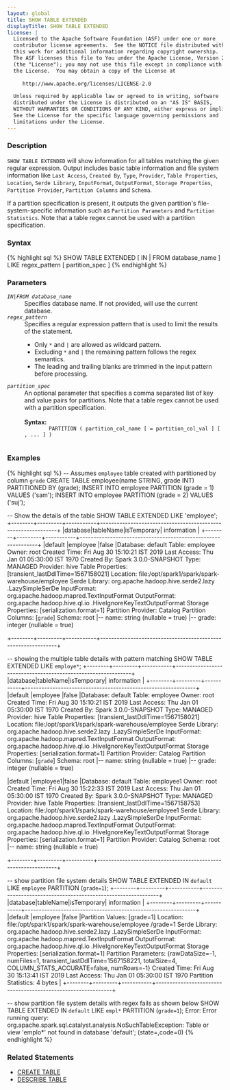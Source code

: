```yaml
---
layout: global
title: SHOW TABLE EXTENDED
displayTitle: SHOW TABLE EXTENDED
license: |
  Licensed to the Apache Software Foundation (ASF) under one or more
  contributor license agreements.  See the NOTICE file distributed with
  this work for additional information regarding copyright ownership.
  The ASF licenses this file to You under the Apache License, Version 2.0
  (the "License"); you may not use this file except in compliance with
  the License.  You may obtain a copy of the License at
 
     http://www.apache.org/licenses/LICENSE-2.0
 
  Unless required by applicable law or agreed to in writing, software
  distributed under the License is distributed on an "AS IS" BASIS,
  WITHOUT WARRANTIES OR CONDITIONS OF ANY KIND, either express or implied.
  See the License for the specific language governing permissions and
  limitations under the License.
---
```


### Description

`SHOW TABLE EXTENDED` will show information for all tables matching the given regular expression.
Output includes basic table information and file system information like `Last Access`, 
`Created By`, `Type`, `Provider`, `Table Properties`, `Location`, `Serde Library`, `InputFormat`, 
`OutputFormat`, `Storage Properties`, `Partition Provider`, `Partition Columns` and `Schema`.

If a partition specification is present, it outputs the given partition's file-system-specific 
information such as `Partition Parameters` and `Partition Statistics`. Note that a table regex 
cannot be used with a partition specification.

### Syntax

{% highlight sql %}
SHOW TABLE EXTENDED [ IN | FROM database_name ] LIKE regex_pattern
    [ partition_spec ]
{% endhighlight %}

### Parameters

<dl>
 <dt><code><em>IN|FROM database_name</em></code></dt>
  <dd>
    Specifies database name. If not provided, will use the current database.
  </dd>
  <dt><code><em>regex_pattern</em></code></dt>
  <dd>
    Specifies a regular expression pattern that is used to limit the results of the
    statement.
    <ul>
      <li>Only <code>*</code> and <code>|</code> are allowed as wildcard pattern.</li>
      <li>Excluding <code>*</code> and <code>|</code> the remaining pattern follows the regex semantics.</li>
      <li>The leading and trailing blanks are trimmed in the input pattern before processing.</li>
    </ul>
  </dd>
  <dt><code><em>partition_spec</em></code></dt>
  <dd>
    An optional parameter that specifies a comma separated list of key and value pairs
    for partitions. Note that a table regex cannot be used with a partition specification.<br><br>
    <b>Syntax:</b>
      <code>
        PARTITION ( partition_col_name [ = partition_col_val ] [ , ... ] )
      </code>
  </dd>
</dl>

### Examples

{% highlight sql %}
-- Assumes `employee` table created with partitioned by column `grade`
CREATE TABLE employee(name STRING, grade INT) PARTITIONED BY (grade);
INSERT INTO employee PARTITION (grade = 1) VALUES ('sam');
INSERT INTO employee PARTITION (grade = 2) VALUES ('suj');

 -- Show the details of the table
SHOW TABLE EXTENDED LIKE 'employee';
  +--------+---------+-----------+--------------------------------------------------------------+
  |database|tableName|isTemporary|                         information                          |
  +--------+---------+-----------+--------------------------------------------------------------+
  |default |employee |false      |Database: default
                                  Table: employee
                                  Owner: root
                                  Created Time: Fri Aug 30 15:10:21 IST 2019
                                  Last Access: Thu Jan 01 05:30:00 IST 1970
                                  Created By: Spark 3.0.0-SNAPSHOT
                                  Type: MANAGED
                                  Provider: hive
                                  Table Properties: [transient_lastDdlTime=1567158021]
                                  Location: file:/opt/spark1/spark/spark-warehouse/employee
                                  Serde Library: org.apache.hadoop.hive.serde2.lazy   
                                  .LazySimpleSerDe
                                  InputFormat: org.apache.hadoop.mapred.TextInputFormat
                                  OutputFormat: org.apache.hadoop.hive.ql.io
                                  .HiveIgnoreKeyTextOutputFormat
                                  Storage Properties: [serialization.format=1]
                                  Partition Provider: Catalog
                                  Partition Columns: [`grade`]
                                  Schema: root
                                   |-- name: string (nullable = true)
                                   |-- grade: integer (nullable = true)
                                                                                                            
  +--------+---------+-----------+--------------------------------------------------------------+

-- showing the multiple table details with pattern matching
SHOW TABLE EXTENDED  LIKE `employe*`;
  +--------+---------+-----------+--------------------------------------------------------------+
  |database|tableName|isTemporary|                         information                          |
  +--------+---------+-----------+--------------------------------------------------------------+
  |default |employee |false      |Database: default
                                  Table: employee
                                  Owner: root
                                  Created Time: Fri Aug 30 15:10:21 IST 2019
                                  Last Access: Thu Jan 01 05:30:00 IST 1970
                                  Created By: Spark 3.0.0-SNAPSHOT
                                  Type: MANAGED
                                  Provider: hive
                                  Table Properties: [transient_lastDdlTime=1567158021]
                                  Location: file:/opt/spark1/spark/spark-warehouse/employee
                                  Serde Library: org.apache.hadoop.hive.serde2.lazy
                                  .LazySimpleSerDe
                                  InputFormat: org.apache.hadoop.mapred.TextInputFormat
                                  OutputFormat: org.apache.hadoop.hive.ql.io
                                  .HiveIgnoreKeyTextOutputFormat
                                  Storage Properties: [serialization.format=1]
                                  Partition Provider: Catalog
                                  Partition Columns: [`grade`]
                                  Schema: root
                                   |-- name: string (nullable = true)
                                   |-- grade: integer (nullable = true)
  
  |default |employee1|false      |Database: default
                                  Table: employee1
                                  Owner: root
                                  Created Time: Fri Aug 30 15:22:33 IST 2019
                                  Last Access: Thu Jan 01 05:30:00 IST 1970
                                  Created By: Spark 3.0.0-SNAPSHOT
                                  Type: MANAGED
                                  Provider: hive
                                  Table Properties: [transient_lastDdlTime=1567158753]
                                  Location: file:/opt/spark1/spark/spark-warehouse/employee1
                                  Serde Library: org.apache.hadoop.hive.serde2.lazy
                                  .LazySimpleSerDe
                                  InputFormat: org.apache.hadoop.mapred.TextInputFormat
                                  OutputFormat: org.apache.hadoop.hive.ql.io
                                  .HiveIgnoreKeyTextOutputFormat
                                  Storage Properties: [serialization.format=1]
                                  Partition Provider: Catalog
                                  Schema: root
                                   |-- name: string (nullable = true)
                                                                                                               
  +--------+---------+----------+---------------------------------------------------------------+
  
-- show partition file system details
SHOW TABLE EXTENDED  IN `default` LIKE `employee` PARTITION (`grade=1`);
  +--------+---------+-----------+--------------------------------------------------------------+
  |database|tableName|isTemporary|                         information                          | 
  +--------+---------+-----------+--------------------------------------------------------------+
  |default |employee |false      |Partition Values: [grade=1]
                                  Location: file:/opt/spark1/spark/spark-warehouse/employee
                                  /grade=1
                                  Serde Library: org.apache.hadoop.hive.serde2.lazy
                                  .LazySimpleSerDe
                                  InputFormat: org.apache.hadoop.mapred.TextInputFormat
                                  OutputFormat: org.apache.hadoop.hive.ql.io
                                  .HiveIgnoreKeyTextOutputFormat
                                  Storage Properties: [serialization.format=1]
                                  Partition Parameters: {rawDataSize=-1, numFiles=1, 
                                  transient_lastDdlTime=1567158221, totalSize=4, 
                                  COLUMN_STATS_ACCURATE=false, numRows=-1}
                                  Created Time: Fri Aug 30 15:13:41 IST 2019
                                  Last Access: Thu Jan 01 05:30:00 IST 1970
                                  Partition Statistics: 4 bytes
                                                                                                                                                                            |
  +--------+---------+-----------+--------------------------------------------------------------+

-- show partition file system details with regex fails as shown below
SHOW TABLE EXTENDED  IN `default` LIKE `empl*` PARTITION (`grade=1`);
  Error: Error running query: org.apache.spark.sql.catalyst.analysis.NoSuchTableException:
   Table or view 'emplo*' not found in database 'default'; (state=,code=0)
{% endhighlight %}

### Related Statements

 * [CREATE TABLE](sql-ref-syntax-ddl-create-table.html)
 * [DESCRIBE TABLE](sql-ref-syntax-aux-describe-table.html)
